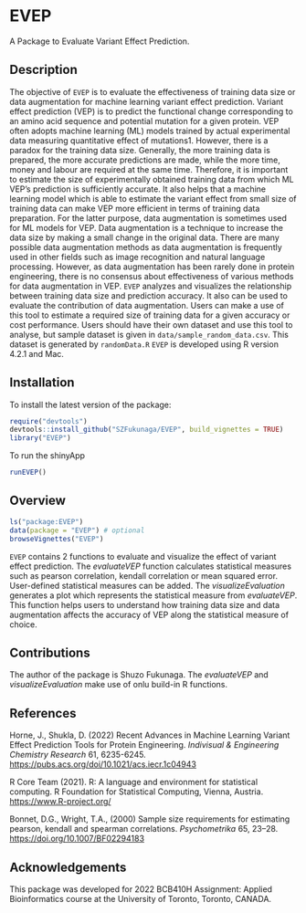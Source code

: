 
<!-- README.md is generated from README.Rmd. Please edit that file -->

# EVEP

A Package to Evaluate Variant Effect Prediction.

## Description

The objective of `EVEP` is to evaluate the effectiveness of training
data size or data augmentation for machine learning variant effect
prediction. Variant effect prediction (VEP) is to predict the functional
change corresponding to an amino acid sequence and potential mutation
for a given protein. VEP often adopts machine learning (ML) models
trained by actual experimental data measuring quantitative effect of
mutations1. However, there is a paradox for the training data size.
Generally, the more training data is prepared, the more accurate
predictions are made, while the more time, money and labour are required
at the same time. Therefore, it is important to estimate the size of
experimentally obtained training data from which ML VEP’s prediction is
sufficiently accurate. It also helps that a machine learning model which
is able to estimate the variant effect from small size of training data
can make VEP more efficient in terms of training data preparation. For
the latter purpose, data augmentation is sometimes used for ML models
for VEP. Data augmentation is a technique to increase the data size by
making a small change in the original data. There are many possible data
augmentation methods as data augmentation is frequently used in other
fields such as image recognition and natural language processing.
However, as data augmentation has been rarely done in protein
engineering, there is no consensus about effectiveness of various
methods for data augmentation in VEP. `EVEP` analyzes and visualizes the
relationship between training data size and prediction accuracy. It also
can be used to evaluate the contribution of data augmentation. Users can
make a use of this tool to estimate a required size of training data for
a given accuracy or cost performance. Users should have their own
dataset and use this tool to analyse, but sample dataset is given in
`data/sample_random_data.csv`. This dataset is generated by
`randomData.R` `EVEP` is developed using R version 4.2.1 and Mac.

## Installation

To install the latest version of the package:

``` r
require("devtools")
devtools::install_github("SZFukunaga/EVEP", build_vignettes = TRUE)
library("EVEP")
```

To run the shinyApp
``` r
runEVEP()
```

## Overview

``` r
ls("package:EVEP")
data(package = "EVEP") # optional
browseVignettes("EVEP")
```

`EVEP` contains 2 functions to evaluate and visualize the effect of
variant effect prediction. The *evaluateVEP* function calculates
statistical measures such as pearson correlation, kendall correlation or
mean squared error. User-defined statistical measures can be added. The
*visualizeEvaluation* generates a plot which represents the statistical
measure from *evaluateVEP*. This function helps users to understand how
training data size and data augmentation affects the accuracy of VEP
along the statistical measure of choice.

## Contributions

The author of the package is Shuzo Fukunaga. The *evaluateVEP* and
*visualizeEvaluation* make use of onlu build-in R functions.

## References

Horne, J., Shukla, D. (2022) Recent Advances in Machine Learning Variant
Effect Prediction Tools for Protein Engineering. *Indivisual &
Engineering Chemistry Research* 61, 6235-6245.
<https://pubs.acs.org/doi/10.1021/acs.iecr.1c04943>

R Core Team (2021). R: A language and environment for statistical
computing. R Foundation for Statistical Computing, Vienna, Austria.
<https://www.R-project.org/>

Bonnet, D.G., Wright, T.A., (2000) Sample size requirements for estimating pearson, kendall and spearman correlations. *Psychometrika* 65, 23–28.
<https://doi.org/10.1007/BF02294183>


## Acknowledgements

This package was developed for 2022 BCB410H Assignment: Applied
Bioinformatics course at the University of Toronto, Toronto, CANADA.
